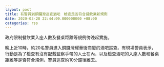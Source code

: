 ```yaml
---
layout: post
title: 有警員到銅鑼灣巡查酒吧　檢查是否符合餐飲業新規例
date: 2020-03-28 22:44:09.000000000 +08:00
categories: rss
---
```


政府限制餐飲業入座人數及餐桌距離等規例傍晚起實施。

晚上近10時，約20名警員進入銅鑼灣耀華街商廈的酒吧巡查。有現場警員表示，行動是為了檢查有沒有配戴監察手帶的人士在內，以及檢查酒吧的入座人數和餐桌距離等是否符合規例，警員巡查約10分鐘後離去。
